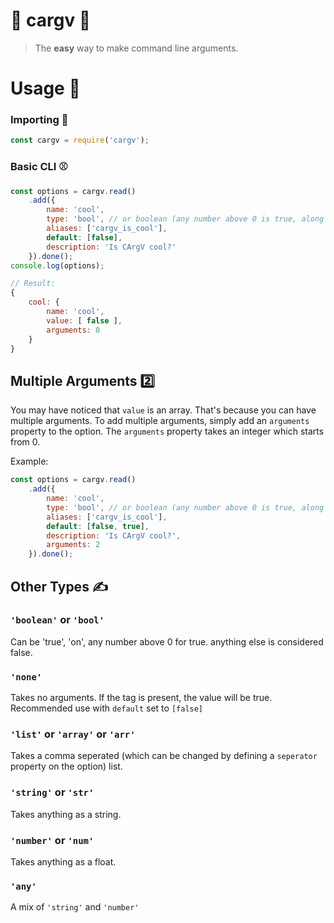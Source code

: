 # 🐳 cargv 🚛
> The **easy** way to make command line arguments.

# Usage 🧪
### Importing 📩
```js
const cargv = require('cargv');
```
### Basic CLI ⚾
```js
const options = cargv.read()
	.add({
		name: 'cool',
		type: 'bool', // or boolean (any number above 0 is true, along with 'on' and 'true')
		aliases: ['cargv_is_cool'],
		default: [false],
		description: 'Is CArgV cool?'
	}).done();
console.log(options);

// Result:
{
	cool: {
		name: 'cool',
		value: [ false ],
		arguments: 0
	}
}
```

## Multiple Arguments 2️⃣
You may have noticed that `value` is an array. That's because you can have multiple arguments.
To add multiple arguments, simply add an `arguments` property to the option. The `arguments` property takes an integer which starts from 0.

Example:
```js
const options = cargv.read()
	.add({
		name: 'cool',
		type: 'bool', // or boolean (any number above 0 is true, along with 'on' and 'true')
		aliases: ['cargv_is_cool'],
		default: [false, true],
		description: 'Is CArgV cool?',
		arguments: 2
	}).done();
```

## Other Types ✍
### `'boolean'` or `'bool'`
Can be 'true', 'on', any number above 0 for true. anything else is considered false.

### `'none'`
Takes no arguments. If the tag is present, the value will be true.
Recommended use with `default` set to `[false]`

### `'list'` or `'array'` or `'arr'`
Takes a comma seperated (which can be changed by defining a `seperator` property on the option) list.

### `'string'` or `'str'`
Takes anything as a string.

### `'number'` or `'num'`
Takes anything as a float.

### `'any'`
A mix of `'string'` and `'number'`
